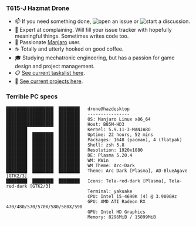 ### T615-J Hazmat Drone
- 📫 If you need something done, ![open an issue](https://github.com/HazmatDrone/HazmatDrone/issues/new) or ![start a discussion](https://github.com/HazmatDrone/HazmatDrone/discussions/new).
- 💬 Expert at complaining. Will fill your issue tracker with hopefully meaningful things. Sometimes writes code too.
- 🐧 Passionate [Manjaro](https://manjaro.org/) user.
- ☕ Totally and utterly hooked on good coffee.
- 🎓 Studying mechatronic engineering, but has a passion for game design and project management.
- 📋 [See current taskslist here](https://github.com/users/HazmatDrone/projects/1).
- 📓 [See current projects here](https://hazmatdrone.github.io).

### Terrible PC specs
```
██████████████████  ████████   drone@hazdesktop 
██████████████████  ████████   ---------------- 
██████████████████  ████████   OS: Manjaro Linux x86_64 
██████████████████  ████████   Host: B85M-HD3 
████████            ████████   Kernel: 5.9.11-3-MANJARO 
████████  ████████  ████████   Uptime: 22 hours, 52 mins 
████████  ████████  ████████   Packages: 1648 (pacman), 4 (flatpak) 
████████  ████████  ████████   Shell: zsh 5.8 
████████  ████████  ████████   Resolution: 1920x1080 
████████  ████████  ████████   DE: Plasma 5.20.4 
████████  ████████  ████████   WM: KWin 
████████  ████████  ████████   WM Theme: Arc-Dark 
████████  ████████  ████████   Theme: Arc Dark [Plasma], AD-BlueAgave [GTK2/3] 
████████  ████████  ████████   Icons: Tela-red-dark [Plasma], Tela-red-dark [GTK2/3] 
                               Terminal: yakuake 
                               CPU: Intel i5-4690K (4) @ 3.900GHz 
                               GPU: AMD ATI Radeon RX 470/480/570/570X/580/580X/590 
                               GPU: Intel HD Graphics 
                               Memory: 8296MiB / 15899MiB 
```
